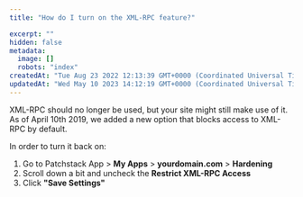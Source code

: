 ```yaml
---
title: "How do I turn on the XML-RPC feature?"

excerpt: ""
hidden: false
metadata: 
  image: []
  robots: "index"
createdAt: "Tue Aug 23 2022 12:13:39 GMT+0000 (Coordinated Universal Time)"
updatedAt: "Wed May 10 2023 14:12:19 GMT+0000 (Coordinated Universal Time)"
---
```

XML-RPC should no longer be used, but your site might still make use of it.  
As of April 10th 2019, we added a new option that blocks access to XML-RPC by default.

In order to turn it back on:

<ol>
<li>Go to Patchstack App > <b>My Apps</b> > <b>yourdomain.com</b> > <b>Hardening</b></li>
<li>Scroll down a bit and uncheck the <b>Restrict XML-RPC Access</b></li>
<li>Click <b>"Save Settings"</b></li>
</ol>
